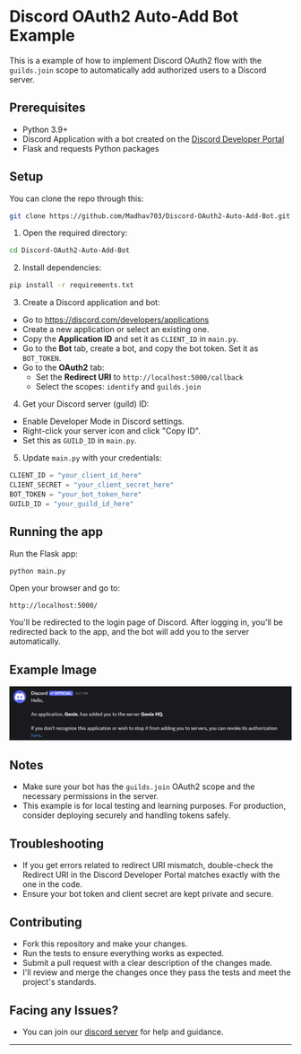 # Discord OAuth2 Auto-Add Bot Example

This is a example of how to implement Discord OAuth2 flow with the `guilds.join` scope to automatically add authorized users to a Discord server.

## Prerequisites

- Python 3.9+
- Discord Application with a bot created on the [Discord Developer Portal](https://discord.com/developers/applications)
- Flask and requests Python packages

## Setup

You can clone the repo through this: 

```bash
git clone https://github.com/Madhav703/Discord-OAuth2-Auto-Add-Bot.git
```

1. Open the required directory:

```bash
cd Discord-OAuth2-Auto-Add-Bot
```


2. Install dependencies:

```bash
pip install -r requirements.txt
```

3. Create a Discord application and bot:

- Go to https://discord.com/developers/applications
- Create a new application or select an existing one.
- Copy the **Application ID** and set it as `CLIENT_ID` in `main.py`.
- Go to the **Bot** tab, create a bot, and copy the bot token. Set it as `BOT_TOKEN`.
- Go to the **OAuth2** tab:
  - Set the **Redirect URI** to `http://localhost:5000/callback`
  - Select the scopes: `identify` and `guilds.join`

4. Get your Discord server (guild) ID:

- Enable Developer Mode in Discord settings.
- Right-click your server icon and click "Copy ID".
- Set this as `GUILD_ID` in `main.py`.

5. Update `main.py` with your credentials:

```python
CLIENT_ID = "your_client_id_here"
CLIENT_SECRET = "your_client_secret_here"
BOT_TOKEN = "your_bot_token_here"
GUILD_ID = "your_guild_id_here"
```

## Running the app

Run the Flask app:

```bash
python main.py
```

Open your browser and go to:

```
http://localhost:5000/
```

You'll be redirected to the login page of Discord. After logging in, you'll be redirected back to the app, and the bot will add you to the server automatically.

## Example Image

![Example Image](/example.png)

## Notes

- Make sure your bot has the `guilds.join` OAuth2 scope and the necessary permissions in the server.
- This example is for local testing and learning purposes. For production, consider deploying securely and handling tokens safely.

## Troubleshooting

- If you get errors related to redirect URI mismatch, double-check the Redirect URI in the Discord Developer Portal matches exactly with the one in the code.
- Ensure your bot token and client secret are kept private and secure.

## Contributing

- Fork this repository and make your changes.
- Run the tests to ensure everything works as expected.
- Submit a pull request with a clear description of the changes made.
- I'll review and merge the changes once they pass the tests and meet the project's standards.

## Facing any Issues?

- You can join our [discord server](https://discord.gg/tCceWJARFq) for help and guidance.



---
